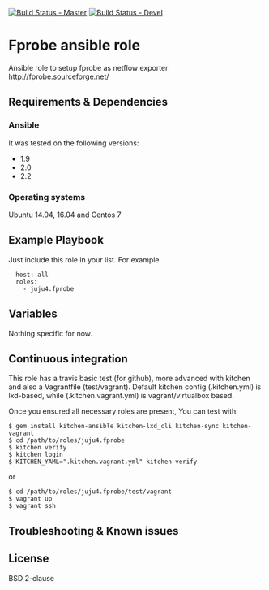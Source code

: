 [![Build Status - Master](https://travis-ci.org/juju4/ansible-fprobe.svg?branch=master)](https://travis-ci.org/juju4/ansible-fprobe)
[![Build Status - Devel](https://travis-ci.org/juju4/ansible-fprobe.svg?branch=devel)](https://travis-ci.org/juju4/ansible-fprobe/branches)
# Fprobe ansible role

Ansible role to setup fprobe as netflow exporter
http://fprobe.sourceforge.net/

## Requirements & Dependencies

### Ansible
It was tested on the following versions:
 * 1.9
 * 2.0
 * 2.2

### Operating systems

Ubuntu 14.04, 16.04 and Centos 7

## Example Playbook

Just include this role in your list.
For example

```
- host: all
  roles:
    - juju4.fprobe
```

## Variables

Nothing specific for now.

## Continuous integration

This role has a travis basic test (for github), more advanced with kitchen and also a Vagrantfile (test/vagrant).
Default kitchen config (.kitchen.yml) is lxd-based, while (.kitchen.vagrant.yml) is vagrant/virtualbox based.

Once you ensured all necessary roles are present, You can test with:
```
$ gem install kitchen-ansible kitchen-lxd_cli kitchen-sync kitchen-vagrant
$ cd /path/to/roles/juju4.fprobe
$ kitchen verify
$ kitchen login
$ KITCHEN_YAML=".kitchen.vagrant.yml" kitchen verify
```
or
```
$ cd /path/to/roles/juju4.fprobe/test/vagrant
$ vagrant up
$ vagrant ssh
```

## Troubleshooting & Known issues


## License

BSD 2-clause

